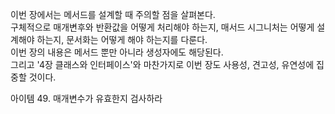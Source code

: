 이번 장에서는 메서드를 설계할 때 주의할 점을 살펴본다. <br/>
구체적으로 매개변후와 반환값을 어떻게 처리해야 하는지, 매서드 시그니처는 어떻게 설계해야 하는지, 문서화는 어떻게 해야 하는지를 다룬다.<br/>
이번 장의 내용은 메서드 뿐만 아니라 생성자에도 해당된다.<br/>
그리고 '4장 클래스와 인터페이스'와 마찬가지로 이번 장도 사용성, 견고성, 유연성에 집중할 것이다.<br/>

아이템 49. 매개변수가 유효한지 검사하라<br/>
